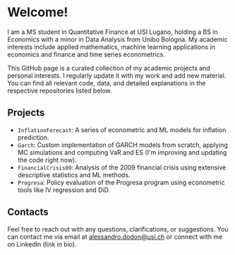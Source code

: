 # Welcome!

I am a MS student in Quantitative Finance at USI Lugano, holding a BS in Economics with a minor in Data Analysis from Unibo Bologna. My academic interests include applied mathematics, machine learning applications in economics and finance and time series econometrics.

This GitHub page is a curated collection of my academic projects and personal interests. I regularly update it with my work and add new material. You can find all relevant code, data, and detailed explanations in the respective repositories listed below.

## Projects

- `InflationForecast`: A series of econometric and ML models for inflation prediction.
- `Garch`: Custom implementation of GARCH models from scratch, applying MC simulations and computing VaR and ES (I'm improving and updating the code right now).
- `FinancialCrisis09`: Analysis of the 2009 financial crisis using extensive descriptive statistics and ML methods.
- `Progresa`: Policy evaluation of the Progresa program using econometric tools like IV regression and DiD.

## Contacts

Feel free to reach out with any questions, clarifications, or suggestions. You can contact me via email at alessandro.dodon@usi.ch or connect with me on LinkedIn (link in bio).


